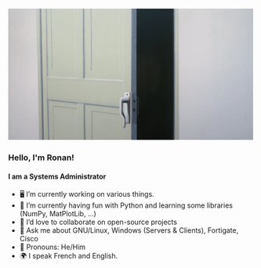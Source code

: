 ![](/lain.gif)

### Hello, I'm Ronan!
#### I am a Systems Administrator

* 🖥 I’m currently working on various things.
* 📗 I’m currently having fun with Python and learning some libraries (NumPy, MatPlotLib, ...)
* 👯 I’d love to collaborate on open-source projects
* 💬 Ask me about GNU/Linux, Windows (Servers & Clients), Fortigate, Cisco
* 🌻 Pronouns: He/Him
* 🌍 I speak French and English.

